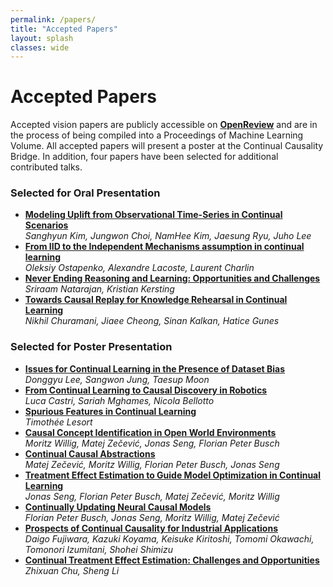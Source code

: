 ```yaml
---
permalink: /papers/
title: "Accepted Papers"
layout: splash
classes: wide
---
```


# Accepted Papers

Accepted vision papers are publicly accessible on [**OpenReview**](https://openreview.net/group?id=AAAI.org/2023/Bridge/CCBridge) and are in the process of being compiled into a Proceedings of Machine Learning Volume. All accepted papers will present a poster at the Continual Causality Bridge. In addition, four papers have been selected for additional contributed talks. 

### Selected for Oral Presentation

* [**Modeling Uplift from Observational Time-Series in Continual Scenarios**](https://openreview.net/pdf?id=pKyB5wMnTiy)  
  *Sanghyun Kim, Jungwon Choi, NamHee Kim, Jaesung Ryu, Juho Lee* 
* [**From IID to the Independent Mechanisms assumption in continual learning**](https://openreview.net/pdf?id=qjh2DRM0JXh)   
  *Oleksiy Ostapenko, Alexandre Lacoste, Laurent Charlin*
* [**Never Ending Reasoning and Learning: Opportunities and Challenges**](https://openreview.net/pdf?id=vhQsMW7L60)  
  *Sriraam Natarajan, Kristian Kersting* 
* [**Towards Causal Replay for Knowledge Rehearsal in Continual Learning**](https://openreview.net/pdf?id=t6HPdtyIaXB)  
  *Nikhil Churamani, Jiaee Cheong, Sinan Kalkan, Hatice Gunes* 

### Selected for Poster Presentation

* [**Issues for Continual Learning in the Presence of Dataset Bias**](https://openreview.net/pdf?id=iWLbLoleZMN)  
  *Donggyu Lee, Sangwon Jung, Taesup Moon* 
* [**From Continual Learning to Causal Discovery in Robotics**](https://openreview.net/pdf?id=9mk7Quvo7L)  
  *Luca Castri, Sariah Mghames, Nicola Bellotto* 
* [**Spurious Features in Continual Learning**](https://openreview.net/pdf?id=7_QHeKujaj)  
  *Timothée Lesort* 
* [**Causal Concept Identification in Open World Environments**](https://openreview.net/pdf?id=1M6fV3HQ3RE)  
  *Moritz Willig, Matej Zečević, Jonas Seng, Florian Peter Busch* 
* [**Continual Causal Abstractions**](https://openreview.net/pdf?id=UC-7gWM77ZY)  
  *Matej Zečević, Moritz Willig, Florian Peter Busch, Jonas Seng* 
* [**Treatment Effect Estimation to Guide Model Optimization in Continual Learning**](https://openreview.net/pdf?id=hsdU13XxklX)  
  *Jonas Seng, Florian Peter Busch, Matej Zečević, Moritz Willig* 
* [**Continually Updating Neural Causal Models**](https://openreview.net/pdf?id=dwIudqXzBCL)  
  *Florian Peter Busch, Jonas Seng, Moritz Willig, Matej Zečević* 
* [**Prospects of Continual Causality for Industrial Applications**](https://openreview.net/pdf?id=PYLLQ9emxhI)  
  *Daigo Fujiwara, Kazuki Koyama, Keisuke Kiritoshi, Tomomi Okawachi, Tomonori Izumitani, Shohei Shimizu* 
* [**Continual Treatment Effect Estimation: Challenges and Opportunities**](https://openreview.net/pdf?id=kn6rBT9gotr)  
  *Zhixuan Chu, Sheng Li* 
